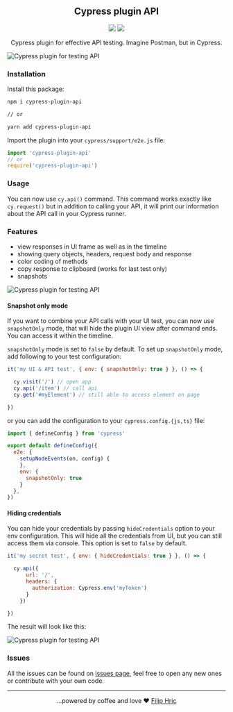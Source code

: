 <h2 align=center>Cypress plugin API</h2>
<p align="center">
<a href="https://github.com/sponsors/filiphric"><img src="https://img.shields.io/static/v1?label=Sponsor&message=%E2%9D%A4&logo=GitHub&color=%23fe8e86" /></a>
<a href="https://dashboard.cypress.io/projects/v2x96h/runs"><img src="https://img.shields.io/endpoint?url=https://dashboard.cypress.io/badge/count/v2x96h/main&style=flat&logo=cypress" /></a>
</p>

<p align="center">
Cypress plugin for effective API testing. Imagine Postman, but in Cypress.
</p>

![Cypress plugin for testing API](./images/methods.png)

### Installation

Install this package:
```bash
npm i cypress-plugin-api

// or

yarn add cypress-plugin-api
```

Import the plugin into your `cypress/support/e2e.js` file:
```js
import 'cypress-plugin-api'
// or
require('cypress-plugin-api')
```

### Usage
You can now use `cy.api()` command. This command works exactly like `cy.request()` but in addition to calling your API, it will print our information about the API call in your Cypress runner.

### Features
- view responses in UI frame as well as in the timeline
- showing query objects, headers, request body and response
- color coding of methods
- copy response to clipboard (works for last test only)
- snapshots


![Cypress plugin for testing API](./images/video.gif)

#### Snapshot only mode
If you want to combine your API calls with your UI test, you can now use `snapshotOnly` mode, that will hide the plugin UI view after command ends. You can access it within the timeline.

`snapshotOnly` mode is set to `false` by default. To set up `snapshotOnly` mode, add following to your test configuration:

```js
it('my UI & API test', { env: { snapshotOnly: true } }, () => {

  cy.visit('/') // open app
  cy.api('/item') // call api
  cy.get('#myElement') // still able to access element on page

})
```

or you can add the configuration to your `cypress.config.{js,ts}` file:
```js
import { defineConfig } from 'cypress'

export default defineConfig({
  e2e: {
    setupNodeEvents(on, config) {
    },
    env: {
      snapshotOnly: true
    }
  },
})
```

#### Hiding credentials
You can hide your credentials by passing `hideCredentials` option to your env configuration. This will hide all the credentials from UI, but you can still access them via console. This option is set to `false` by default.

```js
it('my secret test', { env: { hideCredentials: true } }, () => {

  cy.api({
      url: '/',
      headers: {
        authorization: Cypress.env('myToken')
      }
    })

})
```

The result will look like this:

![Cypress plugin for testing API](./images/hideCredentials.png)

### Issues
All the issues can be found on [issues page](https://github.com/filiphric/cypress-plugin-api/issues), feel free to open any new ones or contribute with your own code.

<!-- ### Want to learn more?
Come to my upcoming "Testing API with Cypress" workshop. We’ll be using this plugin and learning different ways of testing API.

[Register here](https://filiphric.com/cypress-api-testing-workshop)

![Testing API with Cypress workshop](./images/apiWorkshop.png) -->
<hr>
<p align="center">
...powered by coffee and love ❤️  <a href="https://filiphric.com">Filip Hric
</p>